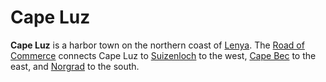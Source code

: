 # Cape Luz

**Cape Luz** is a harbor town on the northern coast of [Lenya](../../../ch-4-esterfell-gazetteer/esterfell/lenya/). The [Road of Commerce](road-of-commerce.md) connects Cape Luz to [Suizenloch](suizenloch.md) to the west, [Cape Bec](cape-bec/) to the east, and [Norgrad](norgrad.md) to the south.
